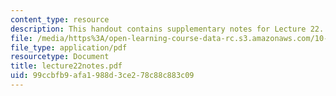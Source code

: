 ```yaml
---
content_type: resource
description: This handout contains supplementary notes for Lecture 22.
file: /media/https%3A/open-learning-course-data-rc.s3.amazonaws.com/10-40-chemical-engineering-thermodynamics-fall-2003/99ccbfb9afa1988d3ce278c88c883c09_lecture22notes.pdf
file_type: application/pdf
resourcetype: Document
title: lecture22notes.pdf
uid: 99ccbfb9-afa1-988d-3ce2-78c88c883c09
---
```

